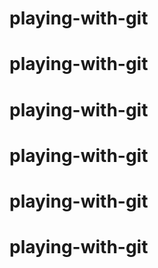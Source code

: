 # playing-with-git
# playing-with-git
# playing-with-git
# playing-with-git
# playing-with-git
# playing-with-git
